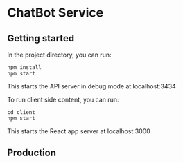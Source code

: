 # ChatBot Service

## Getting started
In the project directory, you can run:
```
npm install
npm start
```
This starts the API server in debug mode at localhost:3434


To run client side content, you can run:
```
cd client
npm start
```

This starts the React app server at localhost:3000


## Production

